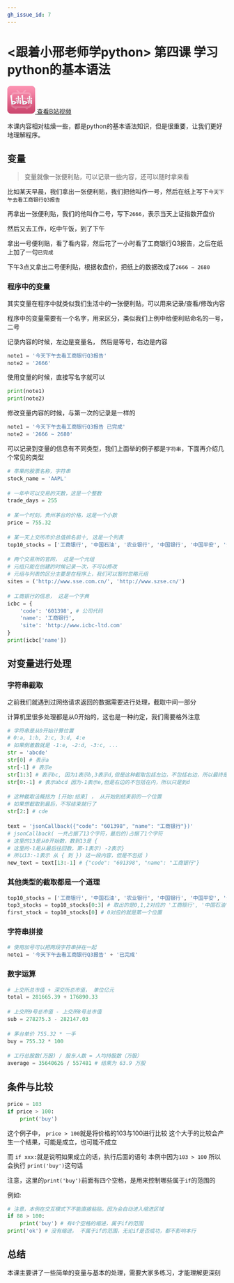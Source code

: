 ```yaml
---
gh_issue_id: 7
---
```

# <跟着小邢老师学python> 第四课 学习python的基本语法

<a href="https://www.bilibili.com/video/av35890316/" target="_blank">
  <img src="/topic/images/bilibili.png" />
  查看B站视频
</a>

本课内容相对枯燥一些，都是python的基本语法知识，但是很重要，让我们更好地理解程序。

## 变量
> 变量就像一张便利贴，可以记录一些内容，还可以随时拿来看

比如某天早晨，我们拿出一张便利贴，我们把他叫作一号，然后在纸上写下`今天下午去看工商银行Q3报告`

再拿出一张便利贴，我们的他叫作二号，写下`2666`，表示当天上证指数开盘价

然后又去工作，吃中午饭，到了下午

拿出一号便利贴，看了看内容，然后花了一小时看了工商银行Q3报告，之后在纸上加了一句`已完成`

下午3点又拿出二号便利贴，根据收盘价，把纸上的数据改成了`2666 ~ 2680`

### 程序中的变量
其实变量在程序中就类似我们生活中的一张便利贴，可以用来记录/查看/修改内容

程序中的变量需要有一个名字，用来区分，类似我们上例中给便利贴命名的一号，二号

记录内容的时候，左边是变量名， 然后是等号，右边是内容
```python
note1 = '今天下午去看工商银行Q3报告'
note2 = '2666'
```

使用变量的时候，直接写名字就可以
```python
print(note1)
print(note2)
```

修改变量内容的时候，与第一次的记录是一样的
```python
note1 = '今天下午去看工商银行Q3报告 已完成'
note2 = '2666 ~ 2680'
```

可以记录到变量的信息有不同类型，我们上面举的例子都是`字符串`，下面再介绍几个常见的类型

```python
# 苹果的股票名称，字符串
stock_name = 'AAPL'

# 一年中可以交易的天数，这是一个整数
trade_days = 255

# 某一个时刻，贵州茅台的价格，这是一个小数
price = 755.32

# 某一天上交所市价总值排名前十, 这是一个列表
top10_stocks = ['工商银行', '中国石油', '农业银行', '中国银行', '中国平安', '贵州茅台', '中国石化', '招商银行', '中国人寿', '中国神华']

# 两个交易所的官网， 这是一个元组
# 元组只能在创建的时候记录一次，不可以修改
# 元组与列表的区分主要是在程序上，我们可以暂时忽略元组
sites = ('http://www.sse.com.cn/', 'http://www.szse.cn/')

# 工商银行的信息， 这是一个字典
icbc = {
    'code': '601398', # 公司代码
    'name': '工商银行',
    'site': 'http://www.icbc-ltd.com'
}
print(icbc['name'])
```

## 对变量进行处理
### 字符串截取
之前我们就遇到过网络请求返回的数据需要进行处理，截取中间一部分

计算机里很多处理都是从0开始的，这也是一种约定，我们需要格外注意
```python
# 字符串是从0开始计算位置
# 0:a, 1:b, 2:c, 3:d, 4:e
# 如果倒着数就是 -1:e, -2:d, -3:c, ...
str = 'abcde'
str[0] # 表示a
str[-1] # 表示e
str[1:3] # 表示bc, 因为1表示b,3表示d,但是这种截取包括左边，不包括右边，所以最终是bc
str[0:-1] # 表示abcd 因为-1表示e,但是右边的不包括在内，所以只是到d

# 这种截取法概括为 [开始:结束] ， 从开始到结束前的一个位置
# 如果想截取到最后，不写结束就行了
str[2:] # cde

text = 'jsonCallback({"code": "601398", "name": "工商银行"})'
# jsonCallback( 一共占据了13个字符，最后的)占据了1个字符
# 这里的13是从0开始数，数到13是 {
# 这里的-1是从最后往回数，第-1表示) -2表示}
# 所以13:-1表示 从 { 到 }) 这一段内容，但是不包括 )
new_text = text[13:-1] # {"code": "601398", "name": "工商银行"}

```

### 其他类型的截取都是一个道理
```python
top10_stocks = ['工商银行', '中国石油', '农业银行', '中国银行', '中国平安', '贵州茅台', '中国石化', '招商银行', '中国人寿', '中国神华']
top3_stocks = top10_stocks[0:3] # 取出的是0,1,2对应的 '工商银行', '中国石油', '农业银行'
first_stock = top10_stocks[0] # 0对应的就是第一个位置
```

### 字符串拼接
```python
# 使用加号可以把两段字符串拼在一起
note1 = '今天下午去看工商银行Q3报告' + '已完成'
```

### 数字运算
```python
# 上交所总市值 + 深交所总市值， 单位亿元
total = 281665.39 + 176890.33

# 上交所9号总市值 - 上交所8号总市值
sub = 278275.3 - 282147.03

# 茅台单价 755.32 * 一手
buy = 755.32 * 100

# 工行总股数(万股) / 股东人数 = 人均持股数（万股）
average = 35640626 / 557481 # 结果为 63.9 万股
```

## 条件与比较
```python
price = 103
if price > 100:
    print('buy')
```
这个例子中， `price > 100`就是将价格的103与100进行比较
这个大于的比较会产生一个结果，可能是成立，也可能不成立

而 `if xxx:`就是说明如果成立的话，执行后面的语句
本例中因为`103 > 100` 所以会执行 `print('buy')`这句话

注意，这里的`print('buy')`前面有四个空格，是用来控制哪些属于`if`的范围的

例如:
```python
# 注意，本例在交互模式下不能直接粘贴，因为会自动进入缩进区域
if 88 > 100:
    print('buy') # 有4个空格的缩进，属于if的范围
print('ok') # 没有缩进， 不属于if的范围，无论if是否成功，都不影响本行
```

## 总结
本课主要讲了一些简单的变量与基本的处理，需要大家多练习，才能理解更深刻

